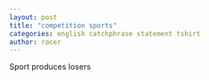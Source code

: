 ```yaml
---
layout: post
title: "competition sports"
categories: english catchphrase statement tshirt
author: racer
---
```


Sport produces losers
